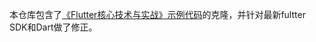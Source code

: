 本仓库包含了[《Flutter核心技术与实战》示例代码](https://github.com/cyndibaby905/flutter_core_demo)的克隆，并针对最新fultter SDK和Dart做了修正。
